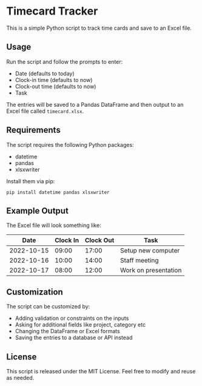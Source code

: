 # Timecard Tracker

This is a simple Python script to track time cards and save to an Excel file.

## Usage

Run the script and follow the prompts to enter:

- Date (defaults to today)  
- Clock-in time (defaults to now)
- Clock-out time (defaults to now) 
- Task 

The entries will be saved to a Pandas DataFrame and then output to an Excel file called `timecard.xlsx`.

## Requirements

The script requires the following Python packages:

- datetime
- pandas 
- xlsxwriter

Install them via pip:

```
pip install datetime pandas xlsxwriter
```

## Example Output

The Excel file will look something like:

| Date       | Clock In | Clock Out | Task                |  
|------------|----------|-----------|---------------------|
| 2022-10-15 | 09:00    | 17:00     | Setup new computer  |
| 2022-10-16 | 10:00    | 14:00     | Staff meeting       |
| 2022-10-17 | 08:00    | 12:00     | Work on presentation|

## Customization

The script can be customized by:

- Adding validation or constraints on the inputs
- Asking for additional fields like project, category etc
- Changing the DataFrame or Excel formats
- Saving the entries to a database or API instead

## License

This script is released under the MIT License. Feel free to modify and reuse as needed.
